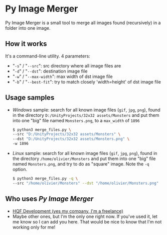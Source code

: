 # Py Image Merger

Py Image Merger is a small tool to merge all images found (recursively)
in a folder into one image.


## How it works

It's a command-line utility.
4 parameters:
* "`-s`" / "`--src`": src directory where all image files are
* "`-d`" / "`--dst`": destination image file
* "`-w`" / "`--max-width`": max width of dst image file
* "`-b`" / "`--best-fit`": try to match closely 'width=height' of dst image file


## Usage samples

* *Windows* sample: search for all known image files (`gif`, `jpg`, `png`),
found in the directory `D:/UnityProjects/32x32 assets/Monsters` and put them
into one "big" file named `Monsters.png`, to a `max_width` of `1896`

    ```sh
    $ python3 merge_files.py \
    --src "D:/UnityProjects/32x32 assets/Monsters" \ 
    --dst "D:/UnityProjects/32x32 assets/Monsters.png" \
    -w 1896
    ```

* *Linux* sample: search for all known image files (`gif`, `jpg`, `png`),
found in the directory `/home/olivier/Monsters` and put them
into one "big" file named `Monsters.png`, and try to do as "square" image.
Note the `-q` option.

    ```sh
    $ python3 merge_files.py -q \
    --src "/home/olivier/Monsters" --dst "/home/olivier/Monsters.png"
    ```

## Who uses *Py Image Merger*

* [HQF Development (yes my company, I'm a freelance)](https://hqf.fr)
* Maybe other ones, but I'm the only one right now. If you've used it,
  let me know so I can add you here. That would be nice to know that I'm not
  working only for me!
 